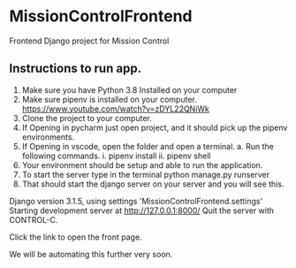 # MissionControlFrontend
Frontend Django project for Mission Control

## Instructions to run app. 

1. Make sure you have Python 3.8 Installed on your computer
2. Make sure pipenv is installed on your computer. https://www.youtube.com/watch?v=zDYL22QNiWk
3. Clone the project to your computer. 
4. If Opening in pycharm just open project, and it should pick up the pipenv environments. 
5. If Opening in vscode, open the folder and open a terminal. 
    a. Run the following commands. 
        i. pipenv install 
        ii. pipenv shell 
6. Your environment should be setup and able to run the application. 
7. To start the server type in the terminal python manage.py runserver
8.  That should start the django server on your server and you will see this. 

Django version 3.1.5, using settings 'MissionControlFrontend.settings'
Starting development server at http://127.0.0.1:8000/
Quit the server with CONTROL-C.

Click the link to open the front page. 

We will be automating this further very soon. 